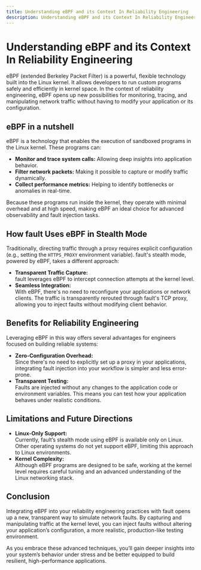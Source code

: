```yaml
---
title: Understanding eBPF and its Context In Reliability Engineering
description: Understanding eBPF and its Context In Reliability Engineering
---
```


# Understanding eBPF and its Context In Reliability Engineering

eBPF (extended Berkeley Packet Filter) is a powerful, flexible technology built
into the Linux kernel. It allows developers to run custom programs safely and
efficiently in kernel space. In the context of reliability engineering, eBPF
opens up new possibilities for monitoring, tracing, and manipulating network
traffic without having to modify your application or its configuration.

## eBPF in a nutshell

eBPF is a technology that enables the execution of sandboxed programs in the
Linux kernel. These programs can:

- **Monitor and trace system calls:** Allowing deep insights into application behavior.
- **Filter network packets:** Making it possible to capture or modify traffic dynamically.
- **Collect performance metrics:** Helping to identify bottlenecks or anomalies in real-time.

Because these programs run inside the kernel, they operate with minimal overhead
and at high speed, making eBPF an ideal choice for advanced observability and
fault injection tasks.

## How fault Uses eBPF in Stealth Mode

Traditionally, directing traffic through a proxy requires explicit configuration
(e.g., setting the `HTTPS_PROXY` environment variable). <span class="f">fault</span>'s stealth mode,
powered by eBPF, takes a different approach:

- **Transparent Traffic Capture:**  
  <span class="f">fault</span> leverages eBPF to intercept connection attempts at the kernel level.  
- **Seamless Integration:**  
  With eBPF, there's no need to reconfigure your applications or network clients. The traffic is transparently rerouted through <span class="f">fault</span>'s TCP proxy, allowing you to inject faults without modifying client behavior.

## Benefits for Reliability Engineering

Leveraging eBPF in this way offers several advantages for engineers focused on building reliable systems:

- **Zero-Configuration Overhead:**  
  Since there's no need to explicitly set up a proxy in your applications, integrating fault injection into your workflow is simpler and less error-prone.
- **Transparent Testing:**  
  Faults are injected without any changes to the application code or environment variables. This means you can test how your application behaves under realistic conditions.


## Limitations and Future Directions

- **Linux-Only Support:**  
  Currently, fault’s stealth mode using eBPF is available only on Linux. Other operating systems do not yet support eBPF, limiting this approach to Linux environments.
- **Kernel Complexity:**  
  Although eBPF programs are designed to be safe, working at the kernel level requires careful tuning and an advanced understanding of the Linux networking stack.

## Conclusion

Integrating eBPF into your reliability engineering practices with <span class="f">fault</span> opens up a new, transparent way to simulate network faults. By capturing and manipulating traffic at the kernel level, you can inject faults without altering your application’s configuration, a more realistic, production-like testing environment.

As you embrace these advanced techniques, you’ll gain deeper insights into your system’s behavior under stress and be better equipped to build resilient, high-performance applications.
